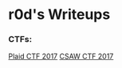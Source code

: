 # r0d's Writeups 

### CTFs: 
[Plaid CTF 2017](https://github.com/r0d/Write_Ups/tree/master/PlaidCTF-2017)
[CSAW CTF 2017](https://github.com/r0d/Write_Ups/tree/master/CSAW%20CTF%202017/)
